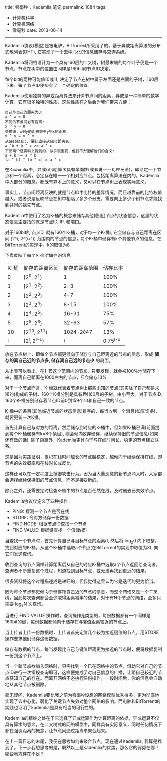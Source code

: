 title: 零毫秒：Kademlia 笔记
permalink: 1084
tags:
  - 计算机科学
  - 计算机网络
  - 零毫秒
date: 2013-06-14
---

Kademlia协议(模型)是被电驴，BitTorrent所采用了的，基于异或距离算法的分布式散列表(DHT), 它实现了一个去中心化的信息储存与查询系统。

Kademlia将网络设计为一个具有160层的二叉树，树最末端的每个叶子便是一个节点，节点在树中的位置由同样是160bit的节点ID决定。

每个bit的两种可能值(0或1), 决定了节点在树中属于左面还是右面的子树，160层下来，每个节点ID便都有了一个确定的位置。

Kademlia使用独特的异或距离算法来计算节点间的距离，异或是一种简单的数学计算，它有很多独特的性质，这些性质在之后会为我们带来方便：

    自己与自己的距离为0:
    x ^ x = 0
    不同的节点间必有距离:
    x ^ y > 0
    交换律，x到y的距离等于y到x的距离:
    x ^ y = y ^ x
    从a经b绕到c, 要比直接从a到c距离长:
    a ^b + b ^ c >= a ^ c
    下面两个是资料上提到的，似乎很重要，但我不大理解他们的含义:
    a + b >= a ^ b
    (a ^ b) ^ (b ^ c) = a ^ c

在Kademlia中，异或(距离)算法具有单向性(或者说一一对应关系)，即给定一个节点和一个距离，必定存在唯一一个相对应节点。包括距离算法在内的，Kademlia中大部分的概念，都既有算术上的意义，又可以在节点树上表现实际意义。

事实上，节点间距离反映的就是节点ID中比特的差异情况，而且越靠前的比特权值越大。或者说是反映节点在树中相隔了多少个分支，需要向上多少个树节点才能找到共同的祖先节点。

Kademlia中使用了名为K-桶的概念来储存其他(临近)节点的状态信息，这里的状态信息主要指的就是节点ID, IP, 和端口。

对于160bit的节点ID, 就有160个K-桶，对于每一个K-桶i, 它会储存与自己距离在区间 [2^i, 2^(i+1)) 范围内的节点的信息，每个K-桶中储存有k个其他节点的信息，在BitTorrent的实现中，k的取值为8.

下表反映了每个K-桶所储存的信息

<table>
<tr><td>K-桶</td><td>储存的距离区间</td><td>储存的距离范围</td><td>储存比率</td></tr>
<tr><td>0</td><td>[2<sup>0</sup>, 2<sup>1</sup>)</td><td>1</td><td>100%</td></tr>
<tr><td>1</td><td>[2<sup>1</sup>, 2<sup>2</sup>)</td><td>2-3</td><td>100%</td></tr>
<tr><td>2</td><td>[2<sup>2</sup>, 2<sup>3</sup>)</td><td>4-7</td><td>100%</td></tr>
<tr><td>3</td><td>[2<sup>3</sup>, 2<sup>4</sup>)</td><td>8-15</td><td>100%</td></tr>
<tr><td>4</td><td>[2<sup>4</sup>, 2<sup>5</sup>)</td><td>16-31</td><td>75%</td></tr>
<tr><td>5</td><td>[2<sup>5</sup>, 2<sup>6</sup>)</td><td>32-63</td><td>57%</td></tr>
<tr><td>10</td><td>[2<sup>10</sup>, 2<sup>11</sup>)</td><td>1024-2047</td><td>13%</td></tr>
<tr><td>i</td><td>[2<sup>i</sup>, 2<sup>i+1</sup>)</td><td>/</td><td>0.75<sup>i-3</sup></td></tr>
</table>

放在节点树上，即每个节点都更倾向于储存与自己距离近的节点的信息，形成 **储存的离自己近的节点多, 储存离自己远的节点少** 的局面。

从上表可以看出，在1-15这个范围内的节点，只要发现，就会被100%地储存下来，而离自己距离在1000左右的节点，只会储存13%.

对于一个节点而言，K-桶就代表着节点树上那些未知的节点(其实除了自己都是未知的)构成的子树，160个K桶分别是具有1到160层的子树，由小至大。对于节点ID, 160个K-桶分别储存着节点ID前0到159个bit和自己一致的节点。

K-桶中的条目(其他临近节点的状态信息)排序的，每当收到一个消息(如查询)时，就要更新一次K桶。

首先计算自己与对方的距离，然后储存到对应的K-桶中，但如果K-桶已满(前面提到每个K-桶储存有k=8个条目), 则会倾向放弃储存，继续保持旧的节点信息(如果还有效的话). 除了距离外，Kademlia更倾向于与在线时间长，稳定的节点建立联系。

这是因为实践证明，累积在线时间越长的节点越稳定，越倾向于继续保持在线，即节点的失效概率和在线时长成反比。

这样还可以在一定程度上抵御攻击行为。因为当大量恶意的新节点涌入时，大家都会选择继续保持旧的节点信息，而不是接受新的。

除此之外，还需要定时检查K-桶中的节点是否任然在线，及时删去已失效节点。

Kademlia协议仅定义了四种操作：

* PING: 探测一个节点是否在线
* STORE: 令对方储存一份数据
* FIND NODE: 根据节点ID查找一个节点
* FIND VALUE: 根据键查找一个值(数据)

当查找一个节点时，首先计算自己与目标节点的距离d, 然后将 log<sub>2</sub>d 向下取整，找到对应的K-桶，从这个K-桶中选取a个节点(在BitTorrent的实现中取值为3), 向它们发送查询。

收到查询的节点同样计算距离后从自己的对应K-桶中选取a个节点返回给查询者。查询者不断重复这个过程，知道找到目标节点，或无法再找到更近的结果。

很多资料将这个过程描述成是递归的，但我觉得这里认为它是迭代的更为恰当。

因为每个节点都更倾向于储存距自己近的节点的信息，而整个网络又是一个二叉树，因此每次查询都会至少取得距离减半的结果，对于有N个节点的网络，至多只需要 log<sub>2</sub>N 次查询。

当进行 FIND VALUE 操作时，查询操作是类型的，每份数据都有一个同样是160bit的键，每份数据都倾向于储存在与键值距离较近的节点上。

当上传者上传一份数据时，上传者首先定位几个较为接近键值的节点，用STORE操作要求他们储存这份数据。

储存有数据的节点，每当发现比自己与键值距离更为接近的节点时，便将数据复制一份到这个节点上。

当一个新节点欲加入网络时，只需找到一个已在网络中的节点，借助它对自己的节点ID进行一次常规查询即可，这样便完成了对自己信息的广播，让距自己较近的节点获知自己的存在。而离开网络不必执行任何操作，一段时间后，你的信息会自动地从其他节点被删除。

毫无疑问，Kademlia要比我之前为零毫秒设想的网络模型优秀得多，更为彻底地实现了去中心化，弱化了关键节点失效对整个网络的影响。而电驴和BitTorrent的实践也证明了kademlia是具有相当的可行性的。

Kademlia的精妙之处在于它选择了异或运算作为计算距离的依据，异或运算不仅具有算术的意义，在二叉树式的网络模型中，同样具有实际意义，同时任何情况下都在强调距离的概念，让节点间通过距离来聚合起来。

在上一篇日志的末尾，我便在思考如何来聚合节点，现在通过Kademlia, 我算是找到了。下一步我想思考的是，既然以上是Kademlia的优势，那么它的弱势在哪？哪些地方存在不足？
